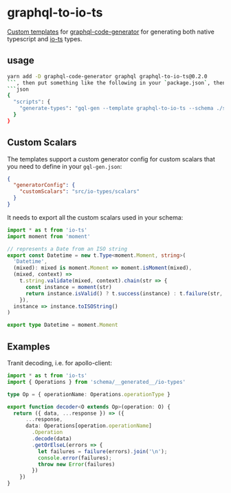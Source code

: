 # graphql-to-io-ts
[Custom templates](https://github.com/dotansimha/graphql-code-generator/blob/master/packages/graphql-codegen-generators/CUSTOM_TEMPLATES.md) for [graphql-code-generator](https://github.com/dotansimha/graphql-code-generator) for generating both native typescript and [io-ts](https://github.com/gcanti/io-ts) types.

## usage
```bash
yarn add -D graphql-code-generator graphql graphql-to-io-ts@0.2.0
```, then put something like the following in your `package.json`, then run `yarn generate-types`:
```json
{
  "scripts": {
    "generate-types": "gql-gen --template graphql-to-io-ts --schema ./schema/__generated__/schema.json --out schema/__generated__/io-types.ts './src/*/*/*.gql' --customScalars src/io-types/scalars"
  }
}
```
## Custom Scalars
The templates support a custom generator config for custom scalars that you need to define in your `gql-gen.json`:
```json
{
  "generatorConfig": {
    "customScalars": "src/io-types/scalars"
  }
}
```

It needs to export all the custom scalars used in your schema:
```typescript
import * as t from 'io-ts'
import moment from 'moment'

// represents a Date from an ISO string
export const Datetime = new t.Type<moment.Moment, string>(
  'Datetime',
  (mixed): mixed is moment.Moment => moment.isMoment(mixed),
  (mixed, context) =>
    t.string.validate(mixed, context).chain(str => {
      const instance = moment(str)
      return instance.isValid() ? t.success(instance) : t.failure(str, context)
    }),
  instance => instance.toISOString()
)

export type Datetime = moment.Moment
```

## Examples
Tranit decoding, i.e. for apollo-client:
```typescript
import * as t from 'io-ts'
import { Operations } from 'schema/__generated__/io-types'

type Op = { operationName: Operations.operationType }

export function decoder<O extends Op>(operation: O) {
  return ({ data, ...response }) => ({
      ...response,
      data: Operations[operation.operationName]
        .Operation
        .decode(data)
        .getOrElseL(errors => {
          let failures = failure(errors).join('\n');
          console.error(failures);
          throw new Error(failures)
        })
    })
}
```

